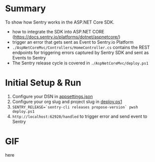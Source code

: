 # Summary
To show how Sentry works in the ASP.NET Core SDK.
- how to integrate the SDK into ASP.NET CORE (https://docs.sentry.io/platforms/dotnet/aspnetcore/)
- trigger an error that gets sent as Event to Sentry.io Platform
- `./AspNetCoreMvc/Controllers/HomeController.cs` contains the REST endpoints for triggering errors captured by Sentry SDK and sent as Events to Sentry
- The Sentry release cycle is covered in `./AspNetCoreMvc/deploy.ps1`

# Initial Setup & Run
1. Configure your DSN in [appsettings.json](appsettings.json)
2. Configure your org slug and project slug in [deploy.ps1](deploy.ps1)
3. ```SENTRY_RELEASE=`sentry-cli releases propose-version` pwsh deploy.ps1```
4. `http://localhost:62920/handled` to trigger error and send event to Sentry

# GIF
here
